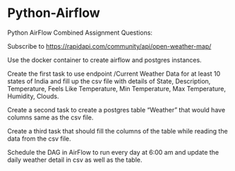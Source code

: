 # Python-Airflow

Python AirFlow Combined Assignment Questions:

Subscribe to https://rapidapi.com/community/api/open-weather-map/

Use the docker container to create airflow and postgres instances.

Create the first task to use endpoint /Current Weather Data for at least 10 states of India and fill up the csv file with details of State, Description, Temperature, Feels Like Temperature, Min Temperature, Max Temperature, Humidity, Clouds.

Create a second task to create a postgres table “Weather” that would have columns same as the csv file.

Create a third task that should fill the columns of the table while reading the data from the csv file.

Schedule the DAG in AirFlow to run every day at 6:00 am and update the daily weather detail in csv as well as the table.
